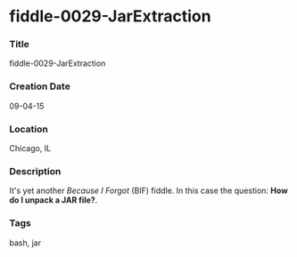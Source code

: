 fiddle-0029-JarExtraction
======

### Title

fiddle-0029-JarExtraction


### Creation Date

09-04-15


### Location

Chicago, IL


### Description

It's yet another _Because I Forgot_ (BIF) fiddle.  In this case the question: __How do I unpack a JAR file?__.


### Tags

bash, jar

